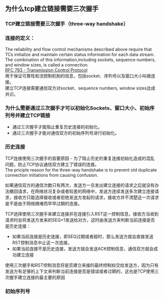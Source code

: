 ## 为什么tcp建立链接需要三次握手

### TCP建立链接需要三次握手（three-way handshake）

### 连接的定义：  
  The reliability and flow control mechanisms described above require that TCs initialize and maintain certain status information for each data stream. The combination of this information,including sockets, sequence numbers, and window sizes, is called a connection.  
  [RFC 793 - Transmission Control Protocol](https://tools.ietf.org/html/rfc793)  
  用于保证可靠性和流控制机制的信息，包括socket、序列号以及窗口大小叫做连接。  
  建立TCP连接需要通信双方对socket、sequence numbers, window sizes达成共识。

### 为什么需要通过三次握手才可以初始化Sockets、窗口大小、初始序列号并建立TCP链接
- 通过三次握手才能阻止重复历史连接的初始化。
- 通过三次握手才能对通信双方的初始序列号进行初始化。

### 历史连接
TCP连接使用三次握手的首要原因 - 为了阻止历史的重复连接初始化造成的混乱问题，防止TCP协议通信双方建立了错误的连接。  
The priciple reason for the three-way handshake is to prevent old duplicate connection initiations from causing confusion.  

如果通信双方的通信次数只有两次，发送方一旦发出建立连接的请求之后就没有办法撤回请求，在网络状况复杂或者较差的网络中，发送方连续发送多次建立连接请求，接收方只能选择接收或者拒绝发送方发起的请求，接收方并不清楚这一次请求是不是由于网络拥堵而早早过期的连接。　　

TCP选择使用三次握手来建立连接并在连接引入RST这一控制信息，接收方当收到请求时会将发送方发来的SEQ+1发送给对方，这时由发送方来判断当前连接是否是历史连接：
- 如果当前连接是历史连接，即SEQ过期或者超时，那么发送方就会直接发送RST控制消息中止这一次连接。
- 如果当前连接不是历史连接，发送方就会发送ACK控制信息，通信双方就会成功建立连接

使用三次握手和RST控制消息将是否建立来接的最终控制权交给发送方，因为只有发送方有足够的上下文来判断当前连接是否是错误或者过期的，这也是TCP使用三次握手建立连接的最主要的原因

### 初始序列号

